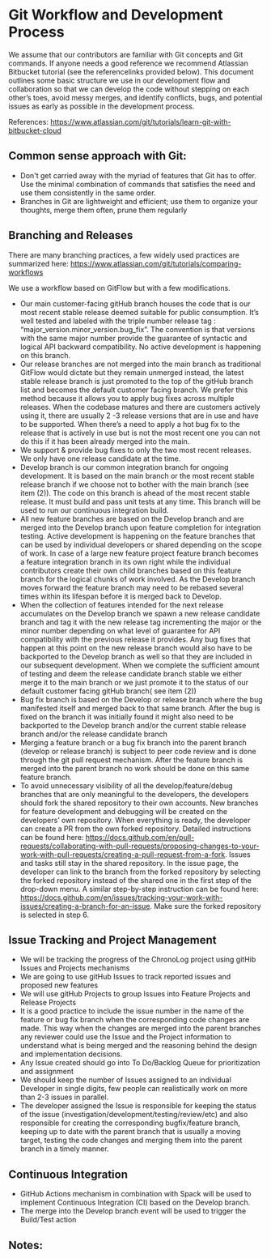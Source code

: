 
# Git Workflow and Development Process



We assume that our contributors are familiar with Git concepts and Git commands. If anyone needs a good reference we recommend Atlassian Bitbucket tutorial (see the referencelinks provided below).
This document outlines some basic structure we use in our development flow and collaboration so that we can develop the code without stepping on each other’s toes, avoid messy merges, and identify conflicts, bugs, and potential issues as early as possible in the development process.

References:
https://www.atlassian.com/git/tutorials/learn-git-with-bitbucket-cloud

## Common sense approach with Git:

* Don't get carried away with the myriad of features that Git has to offer.  Use the minimal combination of commands that satisfies the need and use them consistently in the same order. 
* Branches in Git are lightweight and efficient; use them to organize your thoughts, merge them often, prune them regularly

## Branching and Releases 
There are many branching practices, a few widely used practices are summarized here:
https://www.atlassian.com/git/tutorials/comparing-workflows

We use a workflow based on GitFlow but with a few modifications.  

* Our main customer-facing gitHub branch houses the code that is our most recent stable release deemed suitable for public consumption. It’s well tested and labeled with the triple number release tag : “major_version.minor_version.bug_fix”. The convention is that versions with the same major number provide the guarantee of syntactic and logical API backward compatibility.  No active development is happening on this branch. 
* Our release branches are not merged into the main branch as traditional GitFlow would dictate but they remain unmerged instead, the latest stable release branch is just promoted to the top of the gitHub branch list and becomes the default customer facing branch. We prefer this method because it allows you to apply bug fixes across multiple releases. When the codebase matures and there are customers actively using it, there are usually 2 -3 release versions that are in use and have to be supported. When there’s a need to apply a hot bug fix to the release that is actively in use but is not the most recent one you can not do this if it has been already merged into the main.
* We support & provide bug fixes to only the two most recent releases. We only have one release candidate at the time.
* Develop branch is our common integration branch for ongoing development. It is based on the main branch or the most recent stable release branch if we choose not to bother with the main branch (see item (2)). The code on this branch is ahead of the most recent stable release. It must build and pass unit tests at any time. This branch  will be used to run our continuous integration build. 
* All new feature branches are based on the Develop branch and are merged into the Develop branch upon feature completion for integration testing.  Active development is happening on the feature branches that can be used by individual developers or shared depending on the scope of work.  In case of a large new feature project feature branch becomes a feature integration branch in its own right while the individual contributors create their own child branches based on this feature branch for the logical chunks of work involved. As the Develop branch moves forward the feature branch may need to be rebased several times within its lifespan before it is merged back to Develop.
* When the collection of features intended for the next release  accumulates on the Develop branch we spawn a new release candidate branch and tag it with the new release tag incrementing the major or the minor number depending on what level of guarantee for API compatibility with the previous release it provides. Any bug fixes that happen at this point on the new release branch would also have to be backported to the Develop branch as well so that they are included in our subsequent development. When we complete the sufficient amount of testing and deem the release candidate branch stable  we either merge it to the main branch or we just promote it to the status of our default customer facing gitHub branch( see item (2))
* Bug fix branch is  based on the Develop or release branch where the bug manifested itself and merged back to that same branch. After the bug is fixed on the branch it was initially found it might also need to be backported to the Develop branch and/or the current stable release branch and/or the release candidate branch
* Merging a feature branch or a bug fix branch into the parent branch (develop or release branch)  is subject to peer code review and is done through the git pull request mechanism. After the feature branch is merged into the parent branch no work should be done on this same feature branch.
* To avoid unnecessary visibility of all the develop/feature/debug branches that are only meaningful to the developers, the developers should fork the shared repository to their own accounts. New branches for feature development and debugging will be created on the developers’ own repository. When everything is ready, the developer can create a PR from the own forked repository. Detailed instructions can be found here: https://docs.github.com/en/pull-requests/collaborating-with-pull-requests/proposing-changes-to-your-work-with-pull-requests/creating-a-pull-request-from-a-fork. Issues and tasks still stay in the shared repository. In the issue page, the developer can link to the branch from the forked repository by selecting the forked repository instead of the shared one in the first step of the drop-down menu. A similar step-by-step instruction can be found here: https://docs.github.com/en/issues/tracking-your-work-with-issues/creating-a-branch-for-an-issue. Make sure the forked repository is selected in step 6.


## Issue Tracking and Project Management
* We will be tracking the progress of the ChronoLog project using gitHib Issues and Projects mechanisms
* We are going to use gitHub Issues to track reported issues and proposed new features
* We will use gitHub Projects to group Issues into Feature Projects and Release Projects 
* It is a good practice to include the issue number in the name of the feature or bug fix branch when the corresponding code changes are made. This way when the changes are merged into the parent branches any reviewer could use the Issue and the Project information to understand what is being merged and the reasoning behind the design and implementation decisions.
* Any Issue created should go into To Do/Backlog Queue for prioritization and assignment
* We should keep the number of Issues assigned to an individual Developer in single digits, few people can realistically work on more than 2-3 issues in parallel.
* The developer assigned the Issue is responsible for keeping the status of the issue (investigation/development/testing/review/etc) and also responsible for creating the corresponding bugfix/feature branch, keeping up to date with the parent branch that is usually  a moving target, testing the code changes and merging them into the parent branch in a timely manner. 

## Continuous Integration 
* GitHub Actions mechanism in combination with Spack will be used to implement Continuous Integration (CI)  based on the Develop branch.  
* The merge into the Develop branch event will be used to trigger the Build/Test action



## Notes:

